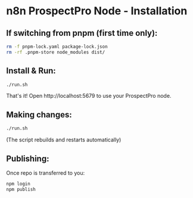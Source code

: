 # n8n ProspectPro Node - Installation

## If switching from pnpm (first time only):
```bash
rm -f pnpm-lock.yaml package-lock.json
rm -rf .pnpm-store node_modules dist/
```

## Install & Run:
```bash
./run.sh
```

That's it! Open http://localhost:5679 to use your ProspectPro node.

## Making changes:
```bash
./run.sh
```
(The script rebuilds and restarts automatically)

## Publishing:
Once repo is transferred to you:
```bash
npm login
npm publish
```